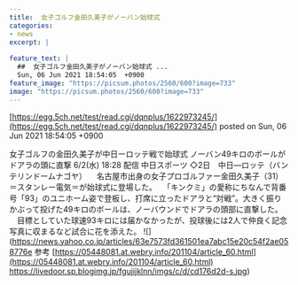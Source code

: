 ```yaml
---
title:  女子ゴルフ金田久美子がノーバン始球式  
categories:
- news
excerpt: |
  
feature_text: |
  ##  女子ゴルフ金田久美子がノーバン始球式 ...
  Sun, 06 Jun 2021 18:54:05  +0900
feature_image: "https://picsum.photos/2560/600?image=733"
image: "https://picsum.photos/2560/600?image=733"
---
```


[https://egg.5ch.net/test/read.cgi/dqnplus/1622973245/](https://egg.5ch.net/test/read.cgi/dqnplus/1622973245/)
posted on Sun, 06 Jun 2021 18:54:05  +0900

<!--more-->

女子ゴルフの金田久美子が中日ーロッテ戦で始球式 ノーバン49キロのボールがドアラの頭に直撃 6/2(水) 18:28 配信 中日スポーツ ◇2日　中日—ロッテ（バンテリンドームナゴヤ） 　名古屋市出身の女子プロゴルファー金田久美子（31）＝スタンレー電気＝が始球式に登場した。 　「キンクミ」の愛称にちなんで背番号「93」のユニホーム姿で登板し、打席に立ったドアラと“対戦”。大きく振りかぶって投げた49キロのボールは、ノーバウンドでドアラの頭部に直撃した。 　目標としていた球速93キロには届かなかったが、投球後には2人で仲良く記念写真に収まるなど試合に花を添えた。 ![](https://news.yahoo.co.jp/articles/63e7573fd361501ea7abc15e20c54f2ae058776e 参考 [https://05448081.at.webry.info/201104/article_60.html](https://05448081.at.webry.info/201104/article_60.html) https://livedoor.sp.blogimg.jp/fgujijklnn/imgs/c/d/cd176d2d-s.jpg)
